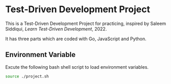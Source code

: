 # Test-Driven Development Project
This is a Test-Driven Development Project for practicing, inspired by Saleem Siddiqui, _Learn Test-Driven Development_, 2022.

It has three parts which are coded with Go, JavaScript and Python.

## Environment Variable
Excute the following bash shell script to load environment variables.
```bash
source ./project.sh
```

